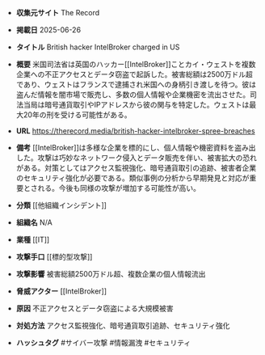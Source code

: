 - **収集元サイト**
The Record

- **掲載日**
2025-06-26

- **タイトル**
British hacker IntelBroker charged in US

- **概要**
米国司法省は英国のハッカー[[IntelBroker]]ことカイ・ウェストを複数企業への不正アクセスとデータ窃盗で起訴した。被害総額は2500万ドル超であり、ウェストはフランスで逮捕され米国への身柄引き渡しを待つ。彼は盗んだ情報を闇市場で販売し、多数の個人情報や企業機密を流出させた。司法当局は暗号通貨取引やIPアドレスから彼の関与を特定した。ウェストは最大20年の刑を受ける可能性がある。

- **URL**
https://therecord.media/british-hacker-intelbroker-spree-breaches

- **備考**
[[IntelBroker]]は多様な企業を標的にし、個人情報や機密資料を盗み出した。攻撃は巧妙なネットワーク侵入とデータ販売を伴い、被害拡大の恐れがある。対策としてはアクセス監視強化、暗号通貨取引の追跡、被害者企業のセキュリティ強化が必要である。類似事例の分析から早期発見と対応が重要とされる。今後も同様の攻撃が増加する可能性が高い。

- **分類**
[[他組織インシデント]]

- **組織名**
N/A

- **業種**
[[IT]]

- **攻撃手口**
[[標的型攻撃]]

- **攻撃影響**
被害総額2500万ドル超、複数企業の個人情報流出

- **脅威アクター**
[[IntelBroker]]

- **原因**
不正アクセスとデータ窃盗による大規模被害

- **対処方法**
アクセス監視強化、暗号通貨取引追跡、セキュリティ強化

- **ハッシュタグ**
#サイバー攻撃 #情報漏洩 #セキュリティ
